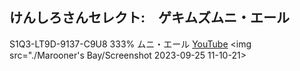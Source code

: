 
## けんしろさんセレクト:　ゲキムズムニ・エール
S1Q3-LT9D-9137-C9U8 333% ムニ・エール
[YouTube](https://www.youtube.com/live/K1hiKkjXdXA?feature=share&t=4003)
<img src="./Marooner's Bay/Screenshot 2023-09-25 11-10-21>